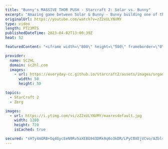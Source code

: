 ```yaml
---
title: "Bunny's MASSIVE THOR PUSH - Starcraft 2: Solar vs. Bunny"
excerpt: "Amazing game between Solar & Bunny - Bunny building one of the strongest Terran armies with a mass thor push.   Match: Solar vs. Bunny Tournament: Starcraft 2 - GSL Code S - Season 3 2022  VODs: https://www.youtube.com/channel/UCK5eBtuoj_HkdXKHNmBLAXg  ► Enjoy the content? Buy me a coffee! https://www.buymeacoffee.com/SC2HL"
originalUrl: https://youtube.com/watch?v=zZ2xULYNVMY
type: video
length: PT23M7S
publishedDateTime: 2023-04-02T13:00:39Z
heat: 52

featuredContent: "<iframe width=\"800\" height=\"500\" frameborder=\"0\" src=\"https://www.youtube.com/embed/zZ2xULYNVMY\" allow=\"accelerometer; autoplay; encrypted-media; gyroscope; picture-in-picture\" allowfullscreen></iframe>"

provider:
  name: SC2HL
  domain: sc2hl.com
  images:
    - url: https://everyday-cc.github.io/starcraft2/assets/images/organizations/sc2hl.com-50x50.jpg
      width: 50
      height: 50

topics:
  - StarCraft 2
  - Zerg

images:
  - url: https://i.ytimg.com/vi/zZ2xULYNVMY/maxresdefault.jpg
    width: 1280
    height: 720
    isCached: true

secured: "sHTy4mGRB+Gq4GycEeN9Rv5aXEBG943DRk9q6o3kDR/LPyC0XEjVCvo/AZbls4MNjZJHBVxeIBv1a8BS9Vj+UwiDYAPEMaF+3UtASescICcdDErYJWZEWZa9k3EqvK1R47m37eK6u85pUB1xCEEFOBMGtb+cyrIIn+U3Crr+Rv+xDsexlRss3cDhbefoOW7FBVyagw0TZCL7Sj3IHt2o5U0ZR9S9vdPO0HGZNs8NNHSsVAzjuYIlbtrs0x1UDSZpjC2iMp13aekT87Qg35RYTu+K1MNX/WP9tqZjM4jLfdHPneQthS328Tts0Tg5TJar3XZ925lYlIs/NYMFJZvZl3rBkMMlGigxsXWEnPnH6UcZn+YQRV88PSuC+R9CSewzV51skSg8x4kyXA87u+M6BqhLxXcVEAQGt+wRnZSt7sRnBKnhOPf6VpD2/u9/QSQW;nLOz/UAb2ZtS53xghGoD1w=="
---
```


